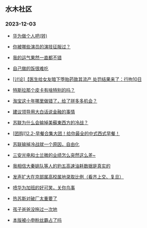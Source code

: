 ## 水木社区 
### 2023-12-03

+ [华为做个人吧(转)](https://www.mysmth.net/nForum/article/WorkLife/3449141)

+ [你被哪些演员的演技征服过？](https://www.mysmth.net/nForum/article/TV/1663457)

+ [我的运气果然一直都不错](https://www.mysmth.net/nForum/article/Age/20321129)

+ [自己做的饭很难吃](https://www.mysmth.net/nForum/article/Tooooold/385109)

+ [[讨论]【医生给女友暗下堕胎药致其流产 处罚结果来了：行拘10日](https://www.mysmth.net/nForum/article/FamilyLife/1766509867)

+ [特斯拉那个皮卡有啥特别的吗？](https://www.mysmth.net/nForum/article/GreenAuto/1419640)

+ [淘宝这十年哪里做错了，给了拼多多机会？](https://www.mysmth.net/nForum/article/ITExpress/2506443)

+ [建议领导用大白话说金融的事情](https://www.mysmth.net/nForum/article/Stock/10710767)

+ [苏联为什么会输掉美蘇東西方的冷战？](https://www.mysmth.net/nForum/article/Reader/737635)

+ [[团购]12.2-早餐合集大团！给你最全的中式西式早餐！](https://www.mysmth.net/nForum/article/ADAgent_TG/1313404)

+ [苏联输掉冷战就一个原因，自由化](https://www.mysmth.net/nForum/article/Reader/738189)

+ [三安光电和士兰微的业绩怎么突然这么差~](https://www.mysmth.net/nForum/article/Stock/10711126)

+ [我相信大秦姚队等人的豹五高速油耗数据是真实的](https://www.mysmth.net/nForum/article/GreenAuto/1419758)

+ [发声扩大在京部属高校属地录取比例（看齐上交、复旦）](https://www.mysmth.net/nForum/article/PreUnivEdu/127894)

+ [喷华为加班的好可笑，关你鸟事](https://www.mysmth.net/nForum/article/WorkLife/3451154)

+ [热苏斯对破厂太重要了](https://www.mysmth.net/nForum/article/WorldSoccer/18069056)

+ [孩子爸爸没拖过一次地](https://www.mysmth.net/nForum/article/FamilyLife/1766510621)

+ [本版被小申粉丝霸占了吗](https://www.mysmth.net/nForum/article/Weiqi/674966)

